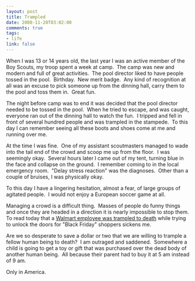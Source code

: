 ```yaml
--- 
layout: post
title: Trampled
date: 2008-11-28T03:02:00
comments: true
tags:
- life
link: false
---
```

When I was 13 or 14 years old, the last year I was an active member of the Boy Scouts, my troop spent a week at camp.  The camp was new and modern and full of great activities.  The pool director liked to have people tossed in the pool.  Birthday.  New merit badge.  Any kind of recognition at all was an excuse to pick someone up from the dinning hall, carry them to the pool and toss them in.  Great fun.

The night before camp was to end it was decided that the pool director needed to be tossed in the pool.  When he tried to escape, and was caught, everyone ran out of the dinning hall to watch the fun.  I tripped and fell in front of several hundred people and was trampled in the stampede.  To this day I can remember seeing all these boots and shoes come at me and running over me.

At the time I was fine.  One of my assistant scoutmasters managed to wade into the tail end of the crowd and scoop me up from the floor.  I was seemingly okay.  Several hours later I came out of my tent, turning blue in the face and collapse on the ground.  I remember coming to in the local emergency room.  "Delay stress reaction" was the diagnoses.  Other than a couple of bruises, I was physically okay.

To this day I have a lingering hesitation, almost a fear, of large groups of agitated people.  I would not enjoy a European soccer game at all.  

Managing a crowd is a difficult thing.  Masses of people do funny things and once they are headed in a direction it is nearly impossible to stop them. To read today that a <a title="Black Friday Violence" href="http://www.cnn.com/2008/US/11/28/black.friday.violence/index.html">Walmart employee was trampled to death</a> while trying to unlock the doors for "Black Friday" shoppers sickens me.  

Are we so desperate to save a dollar or two that we are willing to trample a fellow human being to death?  I am outraged and saddened.  Somewhere a child is going to get a toy or gift that was purchased over the dead body of another human being.  All because their parent had to buy it at 5 am instead of 9 am.

Only in America.
